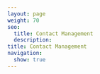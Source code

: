 ```yaml
---
layout: page
weight: 70
seo:
  title: Contact Management
  description:
title: Contact Management
navigation:
  show: true
---
```

